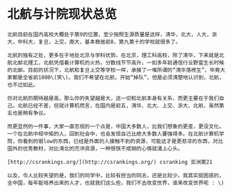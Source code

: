 # 北航与计院现状总览

    北航目前在国内高校大概处于第9的位置，至少按照生源质量是这样，清华，北大，人大，浙大，中科大，复旦，上交，南大，基本稳居前8，第九第十的学校就很多了。

    北航的独有之处，更多在于地处北京与学科优势。在北京，理工科高校，除了清华，下来就是北航北邮北理工，北航凭借着计算机的火热，分数线节节高升，一如多年前通信行业野蛮生长时候的北邮。目前的状况下，北航和复旦上交等学校一样，承接了一堆所谓的“清华落榜生”，毕竟大家都是全省前1000\(笑\)。我们不希望在北航，开始“掉队”，但是必须清楚地认识到，北航，也不过如此。

    你对北航的期待越是高，那么你的失望越是大，这一切和北航本身有关系，而更主要在于我们自己。北航已经不差，但就计算机而言，在国内是前五，清华、北大、上交、浙大、北航，虽然第五也是稍有争议。

    而更显然的一件事，大家一直忽视的一个点是，中国大多数人，比我们想象的更差，更没文化。一个在北航中规中矩的人，回到社会中，也会发现自己比绝大多数人要强得多。在北航计算机学院，你看到的很low的东西，已经是外面的人接触不到的资源，可能这才是更悲凉的东西，对比国外的优秀教材，对比清北的充沛资源，一种恨铁不成钢的心情就涌上心头。

    [http://csrankings.org/](http://csrankings.org/) csranking 亚洲第21

    以及，令人比较失望的是，我们的同学中，比较有担当的同志，还是比较少。我其实挺困惑的，全中国，每年能培养出来的人才，也就我们这么些，我们不去改变世界，谁来改变世界呢 : \)

